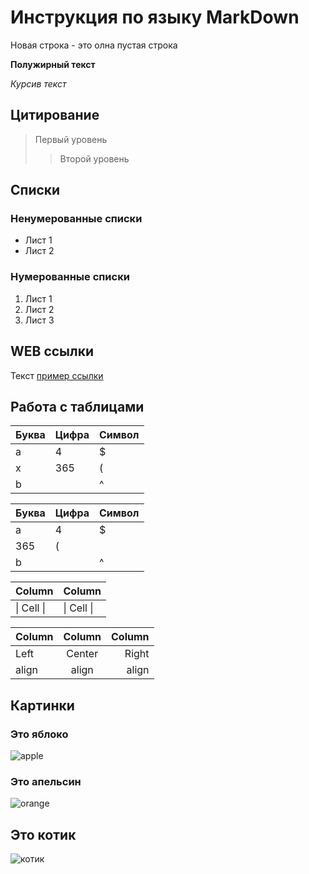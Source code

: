 # Инструкция по языку MarkDown

Новая строка - это олна пустая строка

**Полужирный текст**

*Курсив текст*

## Цитирование
> Первый уровень
>> Второй уровень

## Списки
### Ненумерованные списки
* Лист 1
* Лист 2
### Нумерованные списки
1. Лист 1
2. Лист 2
3. Лист 3

## WEB ссылки
Текст [пример ссылки](http.example.com "Всплывающая подсказка")

## Работа с таблицами

Буква | Цифра | Символ
------ | ------|----------
a      | 4     | $
x      | 365    | (
b      |       | ^  

Буква|Цифра|Символ
---|---|---
a|4|$
 |365|(
b| |^  

Column | Column
------ | ------
\| Cell \|| \| Cell \|  


Column | Column | Column
:----- | :----: | -----:
Left   | Center | Right
align  | align  | align

## Картинки

### Это яблоко

![apple](apple.jpg)

### Это апельсин

![orange](orange.png)

## Это котик
![котик](https://i.pinimg.com/736x/30/04/37/30043702103a235c0b75d84f168d32c6.jpg)
